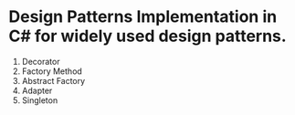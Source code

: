 # Design Patterns Implementation in C# for widely used design patterns.

1. Decorator
2. Factory Method
3. Abstract Factory
4. Adapter
5. Singleton
